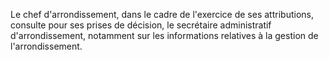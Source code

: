 Le chef d'arrondissement, dans le cadre de l'exercice de ses attributions, consulte pour ses prises de décision, le secrétaire administratif d'arrondissement, notamment sur les informations relatives à la gestion de l'arrondissement.